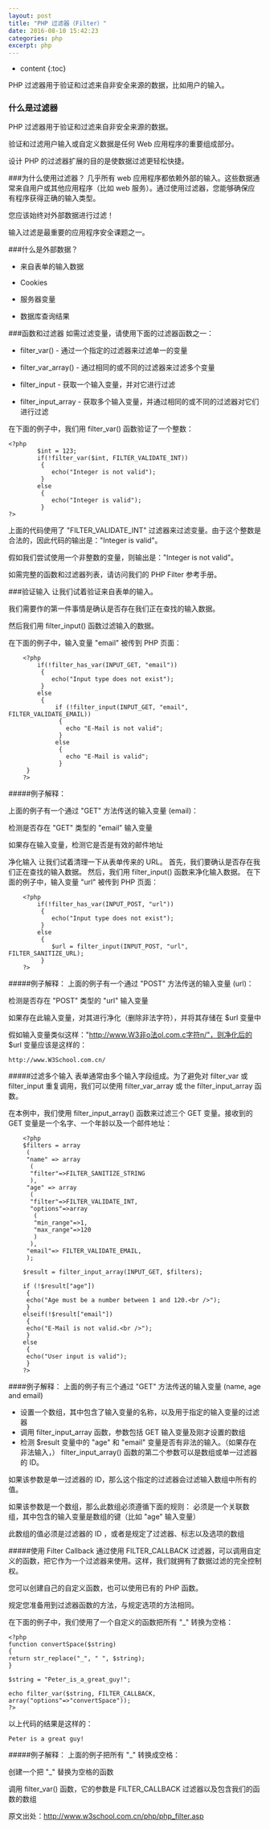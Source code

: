 ```yaml
---
layout: post
title: "PHP 过滤器（Filter）"
date: 2016-08-10 15:42:23
categories: php
excerpt: php
---
```


* content
{:toc}

PHP 过滤器用于验证和过滤来自非安全来源的数据，比如用户的输入。
### 什么是过滤器
PHP 过滤器用于验证和过滤来自非安全来源的数据。

验证和过滤用户输入或自定义数据是任何 Web 应用程序的重要组成部分。

设计 PHP 的过滤器扩展的目的是使数据过滤更轻松快捷。

###为什么使用过滤器？
几乎所有 web 应用程序都依赖外部的输入。这些数据通常来自用户或其他应用程序（比如 web 服务）。通过使用过滤器，您能够确保应有程序获得正确的输入类型。

您应该始终对外部数据进行过滤！

输入过滤是最重要的应用程序安全课题之一。

###什么是外部数据？
* 来自表单的输入数据

* Cookies

* 服务器变量

* 数据库查询结果

###函数和过滤器
如需过滤变量，请使用下面的过滤器函数之一：

* filter_var() - 通过一个指定的过滤器来过滤单一的变量

* filter_var_array() - 通过相同的或不同的过滤器来过滤多个变量

* filter_input - 获取一个输入变量，并对它进行过滤

* filter_input_array - 获取多个输入变量，并通过相同的或不同的过滤器对它们进行过滤

在下面的例子中，我们用 filter_var() 函数验证了一个整数：

	<?php
			$int = 123;	
			if(!filter_var($int, FILTER_VALIDATE_INT))
			 {
			 	echo("Integer is not valid");
			 }
			else
			 {
			 	echo("Integer is valid");
			 }
	?>
上面的代码使用了 "FILTER_VALIDATE_INT" 过滤器来过滤变量。由于这个整数是合法的，因此代码的输出是："Integer is valid"。

假如我们尝试使用一个非整数的变量，则输出是："Integer is not valid"。

如需完整的函数和过滤器列表，请访问我们的 PHP Filter 参考手册。

###验证输入
让我们试着验证来自表单的输入。

我们需要作的第一件事情是确认是否存在我们正在查找的输入数据。

然后我们用 filter_input() 函数过滤输入的数据。

在下面的例子中，输入变量 "email" 被传到 PHP 页面：

		<?php
			if(!filter_has_var(INPUT_GET, "email"))
			 {
			 	echo("Input type does not exist");
			 }
			else
			 {
				 if (!filter_input(INPUT_GET, "email", FILTER_VALIDATE_EMAIL))
				  {
				  	echo "E-Mail is not valid";
				  }
				 else
				  {
				  	echo "E-Mail is valid";
				  }
		 }
		?>
#####例子解释：

上面的例子有一个通过 "GET" 方法传送的输入变量 (email)：

检测是否存在 "GET" 类型的 "email" 输入变量

如果存在输入变量，检测它是否是有效的邮件地址

净化输入
让我们试着清理一下从表单传来的 URL。
首先，我们要确认是否存在我们正在查找的输入数据。
然后，我们用 filter_input() 函数来净化输入数据。
在下面的例子中，输入变量 "url" 被传到 PHP 页面：

		<?php
			if(!filter_has_var(INPUT_POST, "url"))
			 {
			 	echo("Input type does not exist");
			 }
			else
			 {
			 	$url = filter_input(INPUT_POST, "url", FILTER_SANITIZE_URL);
			 }
		?>
#####例子解释：
上面的例子有一个通过 "POST" 方法传送的输入变量 (url)：

检测是否存在 "POST" 类型的 "url" 输入变量

如果存在此输入变量，对其进行净化（删除非法字符），并将其存储在 $url 变量中

假如输入变量类似这样："http://www.W3非o法ol.com.c字符n/"，则净化后的 $url 变量应该是这样的：

	http://www.W3School.com.cn/
#####过滤多个输入
表单通常由多个输入字段组成。为了避免对 filter_var 或 filter_input 重复调用，我们可以使用 filter_var_array 或 the filter_input_array 函数。

在本例中，我们使用 filter_input_array() 函数来过滤三个 GET 变量。接收到的 GET 变量是一个名字、一个年龄以及一个邮件地址：

		<?php
		$filters = array
		 (
		 "name" => array
		  (
		  "filter"=>FILTER_SANITIZE_STRING
		  ),
		 "age" => array
		  (
		  "filter"=>FILTER_VALIDATE_INT,
		  "options"=>array
		   (
		   "min_range"=>1,
		   "max_range"=>120
		   )
		  ),
		 "email"=> FILTER_VALIDATE_EMAIL,
		 );
		
		$result = filter_input_array(INPUT_GET, $filters);
		
		if (!$result["age"])
		 {
		 echo("Age must be a number between 1 and 120.<br />");
		 }
		elseif(!$result["email"])
		 {
		 echo("E-Mail is not valid.<br />");
		 }
		else
		 {
		 echo("User input is valid");
		 }
		?>

####例子解释：
上面的例子有三个通过 "GET" 方法传送的输入变量 (name, age and email)

* 设置一个数组，其中包含了输入变量的名称，以及用于指定的输入变量的过滤器
* 调用 filter_input_array 函数，参数包括 GET 输入变量及刚才设置的数组
* 检测 $result 变量中的 "age" 和 "email" 变量是否有非法的输入。（如果存在非法输入，）
filter_input_array() 函数的第二个参数可以是数组或单一过滤器的 ID。

如果该参数是单一过滤器的 ID，那么这个指定的过滤器会过滤输入数组中所有的值。

如果该参数是一个数组，那么此数组必须遵循下面的规则：
必须是一个关联数组，其中包含的输入变量是数组的键（比如 "age" 输入变量）

此数组的值必须是过滤器的 ID ，或者是规定了过滤器、标志以及选项的数组

#####使用 Filter Callback
通过使用 FILTER_CALLBACK 过滤器，可以调用自定义的函数，把它作为一个过滤器来使用。这样，我们就拥有了数据过滤的完全控制权。

您可以创建自己的自定义函数，也可以使用已有的 PHP 函数。

规定您准备用到过滤器函数的方法，与规定选项的方法相同。

在下面的例子中，我们使用了一个自定义的函数把所有 "_" 转换为空格：

	<?php
	function convertSpace($string)
	{
	return str_replace("_", " ", $string);
	}
	
	$string = "Peter_is_a_great_guy!";
	
	echo filter_var($string, FILTER_CALLBACK, array("options"=>"convertSpace"));
	?>
以上代码的结果是这样的：

	Peter is a great guy!
#####例子解释：
上面的例子把所有 "_" 转换成空格：

创建一个把 "_" 替换为空格的函数

调用 filter_var() 函数，它的参数是 FILTER_CALLBACK 过滤器以及包含我们的函数的数组

原文出处：http://www.w3school.com.cn/php/php_filter.asp